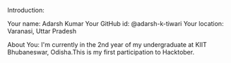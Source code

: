 Introduction:

Your name: Adarsh Kumar
Your GitHub id: @adarsh-k-tiwari
Your location: Varanasi, Uttar Pradesh

About You:
I'm currently in the 2nd year of my undergraduate at KIIT Bhubaneswar, Odisha.This is my first participation to Hacktober.
